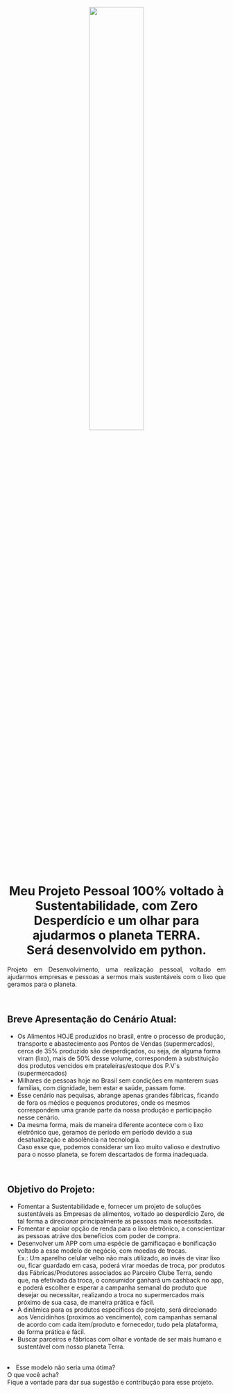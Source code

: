 <p align="center">
<img  src="clubeterra/imagem/Cópia de olhos-da-terra-do-planeta-7011343.jpg" width="50%">
</p>
<br>
<h1 align="center">Meu Projeto Pessoal 100% voltado à Sustentabilidade, com Zero Desperdício e um olhar para ajudarmos o planeta TERRA.<br>Será desenvolvido em  python. </h1>

<p align="justify">Projeto em Desenvolvimento, uma realização pessoal, voltado em ajudarmos empresas e pessoas a sermos mais sustentáveis com o lixo que geramos para o planeta.</p>
<br>

<h2>Breve Apresentação do Cenário Atual:</h2>
<ul>
<li>Os Alimentos HOJE produzidos no brasil, entre o processo de produção, transporte e abastecimento aos Pontos de Vendas (supermercados), cerca de 35% produzido são desperdiçados, ou seja, de alguma forma viram (lixo), mais de 50% desse volume, correspondem à substituição dos produtos vencidos em prateleiras/estoque dos P.V´s (supermercados)</li>
<li>Milhares de pessoas hoje no Brasil sem condições em manterem suas famílias, com dignidade, bem estar e saúde, passam fome.</li>
<li>Esse cenário nas pequisas, abrange apenas grandes fábricas, ficando de fora os médios e pequenos produtores, onde os mesmos correspondem uma grande parte da nossa produção e participação nesse cenário.</li>
<li>Da mesma forma, mais de maneira diferente acontece com o lixo eletrônico que, geramos de período em período devido a sua desatualização e absolência na tecnologia.<br> Caso esse que, podemos considerar um lixo muito valioso e destrutivo para o nosso planeta, se forem descartados de forma inadequada.</li>

</ul>
<br>

<h2>Objetivo do Projeto:</h2>
<ul>
<li>Fomentar a Sustentabilidade e, fornecer um projeto de soluções sustentáveis as Empresas de alimentos, voltado ao desperdício Zero, de tal forma a direcionar principalmente as pessoas mais necessitadas.</li>
<li>Fomentar e apoiar opção de renda para o lixo eletrônico, a conscientizar as pessoas atráve dos benefícios com poder de compra.</li>
<li>Desenvolver um APP com uma espécie de gamificaçao e bonificação voltado a esse modelo de negócio, com moedas de trocas.<br>Ex.: Um aparelho celular velho não mais utilizado, ao invés de virar lixo ou, ficar guardado em casa, poderá virar moedas de troca, por produtos das Fábricas/Produtores associados ao Parceiro Clube Terra, sendo que, na efetivada da troca, o consumidor ganhará um cashback no app, e poderá escolher e esperar a campanha semanal do produto que desejar ou necessitar, realizando a troca no supermercados mais próximo de sua casa, de maneira prática e fácil.</li>
<li>A dinâmica para os produtos especificos do projeto, será direcionado aos Vencidinhos (proximos ao vencimento), com campanhas semanal de acordo com cada item/produto e fornecedor, tudo pela plataforma, de forma prática e fácil.</li>
<li>Buscar parceiros e fábricas com olhar e vontade de ser mais humano e sustentável com nosso planeta Terra.</li>
</ul>
<br>
<li>Esse modelo não seria uma ótima?<br>O que você acha?<br>Fique a vontade para dar sua sugestão e contribução para esse projeto.</li>
